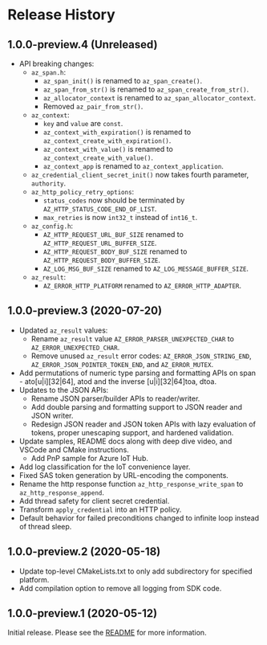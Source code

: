# Release History


## 1.0.0-preview.4 (Unreleased)

- API breaking changes:
  - `az_span.h`:
    - `az_span_init()` is renamed to `az_span_create()`.
    - `az_span_from_str()` is renamed to `az_span_create_from_str()`.
    - `az_allocator_context` is renamed to `az_span_allocator_context`.
    - Removed `az_pair_from_str()`.
  - `az_context`:
    - `key` and `value` are `const`.
    - `az_context_with_expiration()` is renamed to `az_context_create_with_expiration()`.
    - `az_context_with_value()` is renamed to `az_context_create_with_value()`.
    - `az_context_app` is renamed to `az_context_application`.
  - `az_credential_client_secret_init()` now takes fourth parameter, `authority`.
  - `az_http_policy_retry_options`:
    - `status_codes` now should be terminated by `AZ_HTTP_STATUS_CODE_END_OF_LIST`.
    - `max_retries` is now `int32_t` instead of `int16_t`.
  - `az_config.h`:
    - `AZ_HTTP_REQUEST_URL_BUF_SIZE` renamed to `AZ_HTTP_REQUEST_URL_BUFFER_SIZE`.
    - `AZ_HTTP_REQUEST_BODY_BUF_SIZE` renamed to `AZ_HTTP_REQUEST_BODY_BUFFER_SIZE`.
    - `AZ_LOG_MSG_BUF_SIZE` renamed to `AZ_LOG_MESSAGE_BUFFER_SIZE`.
  - `az_result`:
    - `AZ_ERROR_HTTP_PLATFORM` renamed to `AZ_ERROR_HTTP_ADAPTER`.

## 1.0.0-preview.3 (2020-07-20)

- Updated `az_result` values:
  - Rename `az_result` value `AZ_ERROR_PARSER_UNEXPECTED_CHAR` to `AZ_ERROR_UNEXPECTED_CHAR`.
  - Remove unused `az_result` error codes: `AZ_ERROR_JSON_STRING_END`, `AZ_ERROR_JSON_POINTER_TOKEN_END`, and `AZ_ERROR_MUTEX`.
- Add permutations of numeric type parsing and formatting APIs on span - ato[u|i][32|64], atod and the inverse [u|i][32|64]toa, dtoa.
- Updates to the JSON APIs:
  - Rename JSON parser/builder APIs to reader/writer.
  - Add double parsing and formatting support to JSON reader and JSON writer.
  - Redesign JSON reader and JSON token APIs with lazy evaluation of tokens, proper unescaping support, and hardened validation.
- Update samples, README docs along with deep dive video, and VSCode and CMake instructions.
  - Add PnP sample for Azure IoT Hub.
- Add log classification for the IoT convenience layer.
- Fixed SAS token generation by URL-encoding the components.
- Rename the http response function `az_http_response_write_span` to `az_http_response_append`.
- Add thread safety for client secret credential.
- Transform `apply_credential` into an HTTP policy.
- Default behavior for failed preconditions changed to infinite loop instead of thread sleep.

## 1.0.0-preview.2 (2020-05-18)
- Update top-level CMakeLists.txt to only add subdirectory for specified platform.
- Add compilation option to remove all logging from SDK code.

## 1.0.0-preview.1 (2020-05-12)
Initial release. Please see the [README](https://github.com/Azure/azure-sdk-for-c/blob/master/README.md) for more information.
